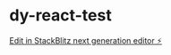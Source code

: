 # dy-react-test

[Edit in StackBlitz next generation editor ⚡️](https://stackblitz.com/~/github.com/alonmaorDY/dy-react-test)